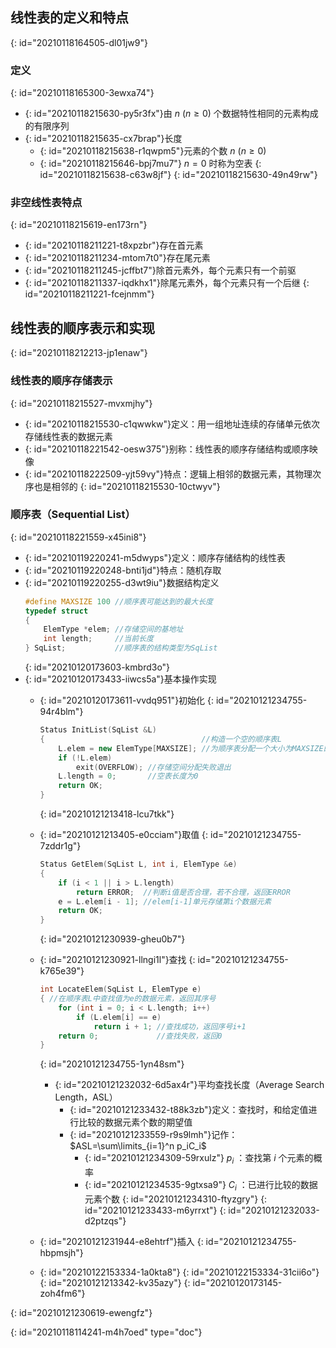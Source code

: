 ## 线性表的定义和特点
{: id="20210118164505-dl01jw9"}

### 定义
{: id="20210118165300-3ewxa74"}

- {: id="20210118215630-py5r3fx"}由 $n\ (n\geq0)$ 个数据特性相同的元素构成的有限序列
- {: id="20210118215635-cx7brap"}长度
  - {: id="20210118215638-r1qwpm5"}元素的个数 $n\ (n\geq 0)$
  - {: id="20210118215646-bpj7mu7"} $n=0$ 时称为空表
  {: id="20210118215638-c63w8jf"}
{: id="20210118215630-49n49rw"}

### 非空线性表特点
{: id="20210118215619-en173rn"}

- {: id="20210118211221-t8xpzbr"}存在首元素
- {: id="20210118211234-mtom7t0"}存在尾元素
- {: id="20210118211245-jcffbt7"}除首元素外，每个元素只有一个前驱
- {: id="20210118211337-iqdkhx1"}除尾元素外，每个元素只有一个后继
{: id="20210118211221-fcejnmm"}

## 线性表的顺序表示和实现
{: id="20210118212213-jp1enaw"}

### 线性表的顺序存储表示
{: id="20210118215527-mvxmjhy"}

- {: id="20210118215530-c1qwwkw"}定义：用一组地址连续的存储单元依次存储线性表的数据元素
- {: id="20210118221542-oesw375"}别称：线性表的顺序存储结构或顺序映像
- {: id="20210118222509-yjt59vy"}特点：逻辑上相邻的数据元素，其物理次序也是相邻的
{: id="20210118215530-10ctwyv"}

### 顺序表（Sequential List）
{: id="20210118221559-x45ini8"}

- {: id="20210119220241-m5dwyps"}定义：顺序存储结构的线性表
- {: id="20210119220248-bnti1jd"}特点：随机存取
- {: id="20210119220255-d3wt9iu"}数据结构定义
  ```cpp
  #define MAXSIZE 100 //顺序表可能达到的最大长度
  typedef struct
  {
      ElemType *elem; //存储空间的基地址
      int length;     //当前长度
  } SqList;           //顺序表的结构类型为SqList
  ```
  {: id="20210120173603-kmbrd3o"}
- {: id="20210120173433-iiwcs5a"}基本操作实现
  - {: id="20210120173611-vvdq951"}初始化
    {: id="20210121234755-94r4blm"}

    ```cpp
    Status InitList(SqList &L)
    {                                   //构造一个空的顺序表L
        L.elem = new ElemType[MAXSIZE]; //为顺序表分配一个大小为MAXSIZE的数组空间
        if (!L.elem)
            exit(OVERFLOW); //存储空间分配失败退出
        L.length = 0;       //空表长度为0
        return OK;
    }
    ```
    {: id="20210121213418-lcu7tkk"}
  - {: id="20210121213405-e0cciam"}取值
    {: id="20210121234755-7zddr1g"}

    ```cpp
    Status GetElem(SqList L, int i, ElemType &e)
    {
        if (i < 1 || i > L.length)
            return ERROR;  //判断i值是否合理，若不合理，返回ERROR
        e = L.elem[i - 1]; //elem[i-1]单元存储第i个数据元素
        return OK;
    }
    ```
    {: id="20210121230939-gheu0b7"}
  - {: id="20210121230921-llngi1l"}查找
    {: id="20210121234755-k765e39"}

    ```cpp
    int LocateElem(SqList L, ElemType e)
    { //在顺序表L中查找值为e的数据元素，返回其序号
        for (int i = 0; i < L.length; i++)
            if (L.elem[i] == e)
                return i + 1; //查找成功，返回序号i+1
        return 0;             //查找失败，返回0
    }
    ```
    {: id="20210121234755-1yn48sm"}

    - {: id="20210121232032-6d5ax4r"}平均查找长度（Average Search Length，ASL）
      - {: id="20210121233432-t88k3zb"}定义：查找时，和给定值进行比较的数据元素个数的期望值
      - {: id="20210121233559-r9s9lmh"}记作： $ASL=\sum\limits_{i=1}^n p_iC_i$ 
        - {: id="20210121234309-59rxulz"} $p_i$ ：查找第 $i$ 个元素的概率
        - {: id="20210121234535-9gtxsa9"} $C_i$ ：已进行比较的数据元素个数
        {: id="20210121234310-ftyzgry"}
      {: id="20210121233433-m6yrrxt"}
    {: id="20210121232033-d2ptzqs"}
  - {: id="20210121231944-e8ehtrf"}插入
    {: id="20210121234755-hbpmsjh"}
  - {: id="20210122153334-1a0kta8"}
    {: id="20210122153334-31cii6o"}
  {: id="20210121213342-kv35azy"}
{: id="20210120173145-zoh4fm6"}

{: id="20210121230619-ewengfz"}


{: id="20210118114241-m4h7oed" type="doc"}
